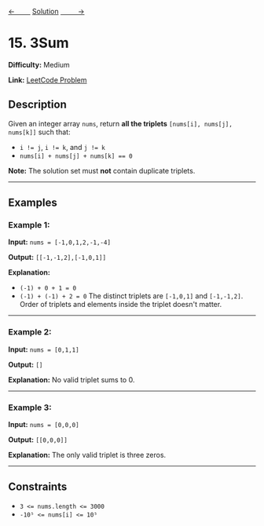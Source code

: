 [<-&nbsp;&nbsp;&nbsp;&nbsp;&nbsp;&nbsp;&nbsp;&nbsp;](../167.%20Two%20Sum%20II%20-%20Input%20Array%20Is%20Sorted/statement.md)
[Solution](../15.%203Sum/solution.js)
[&nbsp;&nbsp;&nbsp;&nbsp;&nbsp;&nbsp;&nbsp;&nbsp; ->](../283.%20Move%20Zeroes/statement.md)

# 15. 3Sum

**Difficulty:** Medium

**Link:** [LeetCode Problem](https://leetcode.com/problems/3sum/)

## Description

Given an integer array `nums`, return **all the triplets** `[nums[i], nums[j], nums[k]]` such that:

- `i != j`, `i != k`, and `j != k`
- `nums[i] + nums[j] + nums[k] == 0`

**Note:**
The solution set must **not** contain duplicate triplets.

---

## Examples

### Example 1:

**Input:**
`nums = [-1,0,1,2,-1,-4]`

**Output:**
`[[-1,-1,2],[-1,0,1]]`

**Explanation:**

- `(-1) + 0 + 1 = 0`
- `(-1) + (-1) + 2 = 0`
  The distinct triplets are `[-1,0,1]` and `[-1,-1,2]`.
  Order of triplets and elements inside the triplet doesn't matter.

---

### Example 2:

**Input:**
`nums = [0,1,1]`

**Output:**
`[]`

**Explanation:**
No valid triplet sums to 0.

---

### Example 3:

**Input:**
`nums = [0,0,0]`

**Output:**
`[[0,0,0]]`

**Explanation:**
The only valid triplet is three zeros.

---

## Constraints

- `3 <= nums.length <= 3000`
- `-10⁵ <= nums[i] <= 10⁵`
